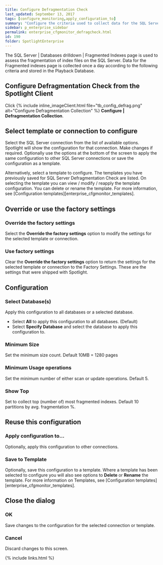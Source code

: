 ```yaml
---
title: Configure Defragmentation Check
last_updated: September 13, 2017
tags: [configure_monitoring,apply_configuration_to]
summary: "Configure the criteria used to collect data for the SQL Server | Databases drilldown | Fragmented indexes page"
sidebar: p_enterprise_sidebar
permalink: enterprise_cfgmonitor_defragcheck.html
id: 190
folder: SpotlightEnterprise
---
```



The SQL Server \| Databases drilldown \| Fragmented Indexes page is used to assess the fragmentation of index files on the SQL Server. Data for the Fragmented indexes page is collected once a day according to the following criteria and stored in the Playback Database.

## Configure Defragmentation Check from the Spotlight Client

Click {% include inline_imageClient.html file="tb_config_defrag.png" alt="Configure Defragmentation Collection" %} **Configure \| Defragmentation Collection**.

## Select template or connection to configure

Select the SQL Server connection from the list of available options. Spotlight will show the configuration for that connection. Make changes if required. Optionally use the options at the bottom of the screen to apply the same configuration to other SQL Server connections or save the configuration as a template.

Alternatively, select a template to configure. The templates you have previously saved for SQL Server Defragmentation Check are listed. On selecting the template you can view / modify / reapply the template configuration. You can delete or rename the template. For more information, see [Configuration templates][enterprise_cfgmonitor_templates].

## Override or use the factory settings

### Override the factory settings

Select the **Override the factory settings** option to modify the settings for the selected template or connection.

### Use factory settings

Clear the **Override the factory settings** option to return the settings for the selected template or connection to the Factory Settings. These are the settings that were shipped with Spotlight.


## Configuration

### Select Database(s)
Apply this configuration to all databases or a selected database.

* Select **All** to apply this configuration to all databases. (Default)
* Select **Specify Database** and select the database to apply this configuration to.

### Minimum Size
Set the minimum size count. Default 10MB = 1280 pages

### Minimum Usage operations
Set the minimum number of either scan or update operations. Default 5.

### Show Top
Set to collect top (number of) most fragmented indexes. Default 10 partitions by avg. fragmentation %.

## Reuse this configuration

### Apply configuration to…  

Optionally, apply this configuration to other connections.

### Save to Template  

Optionally, save this configuration to a template. Where a template has been selected to configure you will also see options to **Delete** or **Rename** the template. For more information on Templates, see [Configuration templates][enterprise_cfgmonitor_templates].


## Close the dialog

### OK

Save changes to the configuration for the selected connection or template.

### Cancel

Discard changes to this screen.


{% include links.html %}
